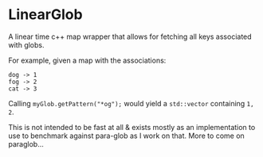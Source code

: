 # LinearGlob
A linear time c++ map wrapper that allows for fetching all keys associated with globs.

For example, given a map with the associations:

```
dog -> 1
fog -> 2
cat -> 3
```
Calling `myGlob.getPattern("*og");` would yield a `std::vector` containing `1, 2`.

This is not intended to be fast at all & exists mostly as an implementation to use to benchmark against para-glob as I work on that. More to come on paraglob...

